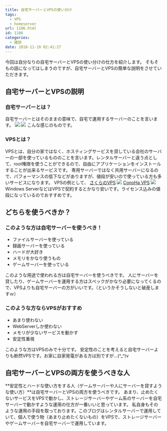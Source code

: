 ```yaml
---
title: 自宅サーバーとVPSの使い分け
tags:
  - VPS
  - homeserver
url: 1186.html
id: 1186
categories:
  - 雑談
date: 2018-11-10 02:41:27
---
```


今回は自分なりの自宅サーバーとVPSの使い分けの仕方を紹介します。 そもそもの話になってはしまうのですが、自宅サーバーとVPSの簡単な説明をさせていただきます。

自宅サーバーとVPSの説明
-------------

### 自宅サーバーとは？

自宅サーバーとはそのままの意味で、自宅で運用するサーバーのことを言います。 ![](/images/review/tunebrowser/tower.jpg) ![](/images/review/tunebrowser/rack.jpg) こんな感じのものです。

### VPSとは？

VPSとは、自分の家ではなく、ホスティングサービスを貸している会社のサーバーの一部を使っているもののことを言います。レンタルサーバーと違う点として、root権限を使うことができるので、自由にアプリケーションをインストールすることが出来るサービスです。 専用サーバーではなく共用サーバーになるので、パフォーマンスの低下などがありますが、値段が安いので使っている方も多いサービスになります。 VPSの例として、 [さくらのVPS](https://px.a8.net/svt/ejp?a8mat=2ZTT9B+67V08I+D8Y+C0QPE) ![](https://www14.a8.net/0.gif?a8mat=2ZTT9B+67V08I+D8Y+C0QPE) [ConoHa VPS](https://px.a8.net/svt/ejp?a8mat=2ZTT9B+6J68QA+50+4YR6O2) ![](https://www14.a8.net/0.gif?a8mat=2ZTT9B+6J68QA+50+4YR6O2) Windows ServerなどはVPSで契約するとかなり安いです。ライセンス込みの値段になっているのでおすすめです。

どちらを使うべきか？
----------

### このような方は自宅サーバーを使うべき！

*   ファイルサーバーを使っている
*   録画サーバーを使っている
*   ハードが大好き
*   メモリをかなり使うもの
*   ゲームサーバーを使っている

このような用途で使われる方は自宅サーバーを使うべきです。 人にサーバーを貸したり、ゲームサーバーを運用する方はスペックがかなり必要になってくるので、VPSよりも自宅サーバーの方がいいです。（というかそうしないと破産しますｗ）

### このような方ならVPSがおすすめ

*   あまり使わない
*   WebServerしか使わない
*   メモリが少ないサービスを動かす
*   安定性重視

このような方はVPSのみで十分です。 安定性のことを考えると自宅サーバーよりも断然VPSです。お家に自家発電がある方は別ですが...(^_^)v

自宅サーバーとVPSの両方を使うべきな人
--------------------

**安定性とハードな使い方をする人（ゲームサーバーや人にサーバーを貸すような使い方）**は自宅サーバーとVPSの両方を使うべきです。 あまり、止めたくないサービスをVPSで動かし、ストレージサーバーやゲーム系のサーバーを自宅サーバーで動かすような運用の仕方が一番いいと思っています。 私自身もそのような運用の手段を取っております。このブログはレンタルサーバーで運用していて、個人で使う物（あまり止めたくないもの）をVPSで、ストレージサーバーやゲームサーバーを自宅サーバーで運用しています。
